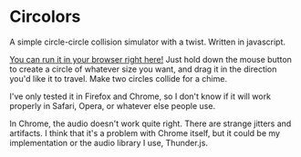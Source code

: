 Circolors
================

A simple circle-circle collision simulator with a twist. Written in javascript.

[You can run it in your browser right here!](http://Chase-C.github.io/Circolors)
Just hold down the mouse button to create a circle of whatever size you want, and drag it in the direction you'd like it to travel. Make two circles collide for a chime.

I've only tested it in Firefox and Chrome, so I don't know if it will work properly in Safari, Opera, or whatever else people use.

In Chrome, the audio doesn't work quite right. There are strange jitters and artifacts. I think that it's a problem with Chrome itself, but it could be my implementation or the audio library I use, Thunder.js.
